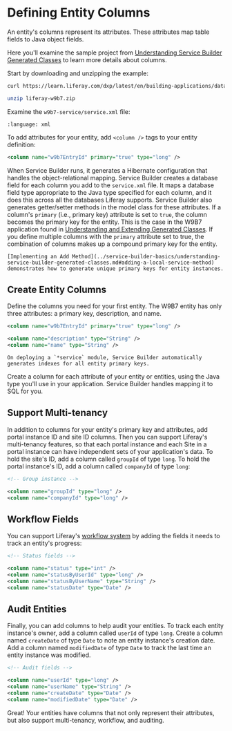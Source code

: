 # Defining Entity Columns

An entity's columns represent its attributes. These attributes map table fields to Java object fields. 

Here you'll examine the sample project from [Understanding Service Builder Generated Classes](../service-builder-basics/understanding-service-builder-generated-classes.md) to learn more details about columns.

Start by downloading and unzipping the example:

   ```bash
   curl https://learn.liferay.com/dxp/latest/en/building-applications/data-frameworks/service-builder/service-builder-basics/liferay-w9b7.zip -O
   ```

   ```bash
   unzip liferay-w9b7.zip
   ```

Examine the `w9b7-service/service.xml` file:

```{literalinclude} ../service-builder-basics/understanding-service-builder-generated-classes/resources/liferay-w9b7.zip/w9b7-service/service.xml)
:language: xml
```

To add attributes for your entity, add `<column />` tags to your entity definition:

```xml
<column name="w9b7EntryId" primary="true" type="long" />
```

When Service Builder runs, it generates a Hibernate configuration that handles the object-relational mapping. Service Builder creates a database field for each column you add to the `service.xml` file. It maps a database field type appropriate to the Java type specified for each column, and it does this across all the databases Liferay supports.  Service Builder also generates getter/setter methods in the model class for these attributes. If a column's `primary` (i.e., primary key) attribute is set to `true`, the column becomes the primary key for the entity. This is the case in the W9B7 application found in [Understanding and Extending Generated Classes](../service-builder-basics/understanding-service-builder-generated-classes.md). If you define multiple columns with the `primary` attribute set to true, the combination of columns makes up a compound primary key for the entity.

```{note}
[Implementing an Add Method](../service-builder-basics/understanding-service-builder-generated-classes.md#adding-a-local-service-method) demonstrates how to generate unique primary keys for entity instances.
```

## Create Entity Columns

Define the columns you need for your first entity. The W9B7 entity has only three attributes: a primary key, description, and name.

```xml
<column name="w9b7EntryId" primary="true" type="long" />

<column name="description" type="String" />
<column name="name" type="String" />
```

```{note}
On deploying a `*service` module, Service Builder automatically generates indexes for all entity primary keys.
```

Create a column for each attribute of your entity or entities, using the Java type you'll use in your application. Service Builder handles mapping it to SQL for you.

## Support Multi-tenancy

In addition to columns for your entity's primary key and attributes, add portal instance ID and site ID columns. Then you can support Liferay's multi-tenancy features, so that each portal instance and each Site in a portal instance can have independent sets of your application's data. To hold the site's ID, add a column called `groupId` of type `long`. To hold the portal instance's ID, add a column called `companyId` of type `long`:

```xml
<!-- Group instance -->

<column name="groupId" type="long" />
<column name="companyId" type="long" />
```

## Workflow Fields

You can support Liferay's [workflow system](https://learn.liferay.com/dxp/latest/en/process-automation/workflow/introduction-to-workflow.md) by adding the fields it needs to track an entity's progress:

```xml
<!-- Status fields -->

<column name="status" type="int" />
<column name="statusByUserId" type="long" />
<column name="statusByUserName" type="String" />
<column name="statusDate" type="Date" />
```

## Audit Entities

Finally, you can add columns to help audit your entities. To track each entity instance's owner, add a column called `userId` of type `long`. Create a column named `createDate` of type `Date` to note an entity instance's creation date. Add a column named `modifiedDate` of type `Date` to track the last time an entity instance was modified.

```xml
<!-- Audit fields -->

<column name="userId" type="long" />
<column name="userName" type="String" />
<column name="createDate" type="Date" />
<column name="modifiedDate" type="Date" />
```

Great! Your entities have columns that not only represent their attributes, but also support multi-tenancy, workflow, and auditing.

